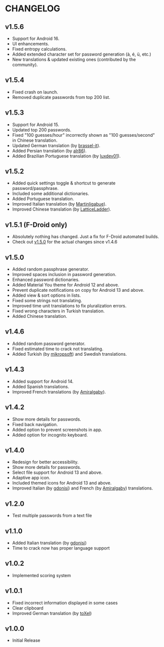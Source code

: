 # CHANGELOG



## v1.5.6
- Support for Android 16.
- UI enhancements.
- Fixed entropy calculations.
- Added extended character set for password generation (à, é, ü, etc.)
- New translations & updated existing ones (contributed by the community).


## v1.5.4
- Fixed crash on launch.
- Removed duplicate passwords from top 200 list.


## v1.5.3
- Support for Android 15.
- Updated top 200 passwords.
- Fixed "100 guesses/hour" incorrectly shown as "100 guesses/second" in Chinese translation.
- Updated German translation (by [brassel-it](https://github.com/brassel-it)).
- Added Persian translation (by [alr86](https://github.com/alr86)).
- Added Brazilian Portuguese translation (by [luxdev01](https://github.com/luxdev01)).


## v1.5.2
- Added quick settings toggle & shortcut to generate password/passphrase.
- Included some additional dictionaries.
- Added Portuguese translation.
- Improved Italian translation (by [Martinligabue](https://github.com/Martinligabue)).
- Improved Chinese translation (by [LatticeLadder](https://github.com/LatticeLadder)).


## v1.5.1 (F-Droid only)
- Absolutely nothing has changed. Just a fix for F-Droid automated builds.
- Check out [v1.5.0](#v150) for the actual changes since v1.4.6


## v1.5.0
- Added random passphrase generator.
- Improved spaces inclusion in password generation.
- Enhanced password dictionaries.
- Added Material You theme for Android 12 and above.
- Prevent duplicate notifications on copy for Android 13 and above.
- Added view & sort options in lists.
- Fixed some strings not translating.
- Improved time unit translations to fix pluralization errors.
- Fixed wrong characters in Turkish translation.
- Added Chinese translation.


## v1.4.6
- Added random password generator.
- Fixed estimated time to crack not translating.
- Added Turkish (by [mikropsoft](https://github.com/mikropsoft)) and Swedish translations.


## v1.4.3
- Added support for Android 14.
- Added Spanish translations.
- Improved French translations (by [Amiralgaby](https://github.com/Amiralgaby)).


## v1.4.2
- Show more details for passwords.
- Fixed back navigation.
- Added option to prevent screenshots in app.
- Added option for incognito keyboard.


## v1.4.0
- Redesign for better accessibility.
- Show more details for passwords.
- Select file support for Android 13 and above.
- Adaptive app icon.
- Included themed icons for Android 13 and above.
- Improved Italian (by [gdonisi](https://github.com/gdonisi)) and French (by [Amiralgaby](https://github.com/Amiralgaby)) translations.


## v1.2.0
- Test multiple passwords from a text file


## v1.1.0
- Added Italian translation (by [gdonisi](https://github.com/gdonisi))
- Time to crack now has proper language support


## v1.0.2
- Implemented scoring system


## v1.0.1
- Fixed incorrect information displayed in some cases
- Clear clipboard
- Improved German translation (by [toXel](https://github.com/toXel))


## v1.0.0
- Initial Release